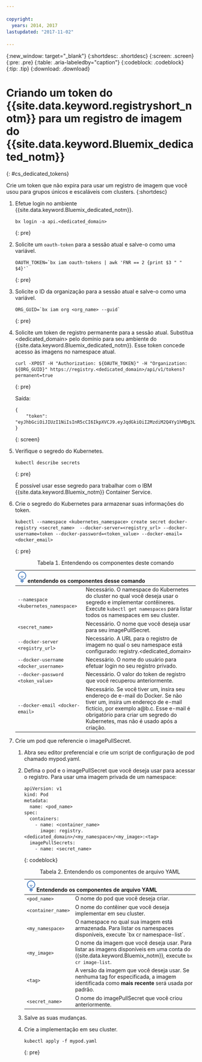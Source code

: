 ```yaml
---

copyright:
  years: 2014, 2017
lastupdated: "2017-11-02"

---
```


{:new_window: target="_blank"}
{:shortdesc: .shortdesc}
{:screen: .screen}
{:pre: .pre}
{:table: .aria-labeledby="caption"}
{:codeblock: .codeblock}
{:tip: .tip}
{:download: .download}


# Criando um token do {{site.data.keyword.registryshort_notm}} para um registro de imagem do {{site.data.keyword.Bluemix_dedicated_notm}}
{: #cs_dedicated_tokens}

Crie um token que não expira para usar um registro de imagem que você usou para grupos únicos e escaláveis com clusters.
{:shortdesc}

1.  Efetue login no ambiente {{site.data.keyword.Bluemix_dedicated_notm}}.

    ```
    bx login -a api.<dedicated_domain>
    ```
    {: pre}

2.  Solicite um `oauth-token` para a sessão atual e salve-o como uma variável.

    ```
    OAUTH_TOKEN=`bx iam oauth-tokens | awk 'FNR == 2 {print $3 " " $4}'`
    ```
    {: pre}

3.  Solicite o ID da organização para a sessão atual e salve-o como uma variável.

    ```
    ORG_GUID=`bx iam org <org_name> --guid`
    ```
    {: pre}

4.  Solicite um token de registro permanente para a sessão atual. Substitua <dedicated_domain> pelo domínio para seu ambiente do {{site.data.keyword.Bluemix_dedicated_notm}}. Esse token concede acesso às imagens no namespace atual.

    ```
    curl -XPOST -H "Authorization: ${OAUTH_TOKEN}" -H "Organization: ${ORG_GUID}" https://registry.<dedicated_domain>/api/v1/tokens?permanent=true
    ```
    {: pre}

    Saída:

    ```
    {
        "token": "eyJhbGciOiJIUzI1NiIsInR5cCI6IkpXVCJ9.eyJqdGkiOiI2MzdiM2Q4Yy1hMDg3LTVhZjktYTYzNi0xNmU3ZWZjNzA5NjciLCJpc3MiOiJyZWdpc3RyeS5jZnNkZWRpY2F0ZWQxLnVzLXNvdXRoLmJsdWVtaXgubmV0"
    }
    ```
    {: screen}

5.  Verifique o segredo do Kubernetes.

    ```
    kubectl describe secrets
    ```
    {: pre}

    É possível usar esse segredo para trabalhar com o IBM {{site.data.keyword.Bluemix_notm}} Container Service.

6.  Crie o segredo do Kubernetes para armazenar suas informações do token.

    ```
    kubectl --namespace <kubernetes_namespace> create secret docker-registry <secret_name>  --docker-server=<registry_url> --docker-username=token --docker-password=<token_value> --docker-email=<docker_email>
    ```
    {: pre}

    <table>
    <caption>Tabela 1. Entendendo os componentes deste comando</caption>
    <thead>
    <th colspan=2><img src="images/idea.png" alt="Ícone de ideia"/> entendendo os componentes desse comando</th>
    </thead>
    <tbody>
    <tr>
    <td><code>--namespace &lt;kubernetes_namespace&gt;</code></td>
    <td>Necessário. O namespace do Kubernetes do cluster no qual você deseja usar o segredo e implementar contêineres. Execute <code>kubectl get namespaces</code> para listar todos os namespaces em seu cluster.</td>
    </tr>
    <tr>
    <td><code>&lt;secret_name&gt;</code></td>
    <td>Necessário. O nome que você deseja usar para seu imagePullSecret.</td>
    </tr>
    <tr>
    <td><code>--docker-server &lt;registry_url&gt;</code></td>
    <td>Necessário. A URL para o registro de imagem no qual o seu namespace está configurado: registry.&lt;dedicated_domain&gt;</li></ul></td>
    </tr>
    <tr>
    <td><code>--docker-username &lt;docker_username&gt;</code></td>
    <td>Necessário. O nome do usuário para efetuar login no seu registro privado.</td>
    </tr>
    <tr>
    <td><code>--docker-password &lt;token_value&gt;</code></td>
    <td>Necessário. O valor do token de registro que você recuperou anteriormente.</td>
    </tr>
    <tr>
    <td><code>--docker-email &lt;docker-email&gt;</code></td>
    <td>Necessário. Se você tiver um, insira seu endereço de e-mail do Docker. Se não tiver um, insira um endereço de e-mail fictício, por exemplo a@b.c. Esse e-mail é obrigatório para criar um segredo do Kubernetes, mas não é usado após a criação.</td>
    </tr>
    </tbody></table>

7.  Crie um pod que referencie o imagePullSecret.

    1.  Abra seu editor preferencial e crie um script de configuração de pod chamado mypod.yaml.
    2.  Defina o pod e o imagePullSecret que você deseja usar para acessar o registro. Para usar uma imagem privada de um namespace:

        ```
        apiVersion: v1
        kind: Pod
        metadata:
          name: <pod_name>
        spec:
          containers:
            - name: <container_name>
              image: registry.<dedicated_domain>/<my_namespace>/<my_image>:<tag>  
          imagePullSecrets:
            - name: <secret_name>
        ```
        {: codeblock}

        <table>
        <caption>Tabela 2. Entendendo os componentes de arquivo YAML</caption>
        <thead>
        <th colspan=2><img src="images/idea.png"/> Entendendo os componentes de arquivo YAML</th>
        </thead>
        <tbody>
        <tr>
        <td><code>&lt;pod_name&gt;</code></td>
        <td>O nome do pod que você deseja criar.</td>
        </tr>
        <tr>
        <td><code>&lt;container_name&gt;</code></td>
        <td>O nome do contêiner que você deseja implementar em seu cluster.</td>
        </tr>
        <tr>
        <td><code>&lt;my_namespace&gt;</code></td>
        <td>O namespace no qual sua imagem está armazenada. Para listar os namespaces disponíveis, execute `bx cr namespace-list`.</td>
        </tr>
        <td><code>&lt;my_image&gt;</code></td>
        <td>O nome da imagem que você deseja usar. Para listar as imagens disponíveis em uma conta do {{site.data.keyword.Bluemix_notm}}, execute <code>bx cr image-list</code>.</td>
        </tr>
        <tr>
        <td><code>&lt;tag&gt;</code></td>
        <td>A versão da imagem que você deseja usar. Se nenhuma tag for especificada, a imagem identificada como <strong>mais recente</strong> será usada por padrão.</td>
        </tr>
        <tr>
        <td><code>&lt;secret_name&gt;</code></td>
        <td>O nome do imagePullSecret que você criou anteriormente.</td>
        </tr>
        </tbody></table>

    3.  Salve as suas mudanças.

    4.  Crie a implementação em seu cluster.

          ```
          kubectl apply -f mypod.yaml
          ```
          {: pre}
